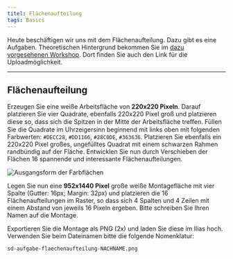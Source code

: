 ```yaml
---
titel: Flächenaufteilung
tags: Basics
---
```


Heute beschäftigen wir uns mit dem Flächenaufteilung. Dazu gibt es eine Aufgaben. Theoretischen Hintergrund bekommen Sie im [dazu vorgesehenen Workshop](/mi-bachelor-screendesign/lehrveranstaltungen/030-workshop-flaeche-form/). Dort finden Sie auch den Link für die Uploadmöglichkeit.

---

## Flächenaufteilung

Erzeugen Sie eine weiße Arbeitsfläche von **220x220 Pixeln**. Darauf platzieren Sie vier Quadrate, ebenfalls 220x220 Pixel groß und platzieren diese so, dass sich die Spitzen in der Mitte der Arbeitsfläche treﬀen. Füllen Sie die Quadrate im Uhrzeigersinn beginnend mit links oben mit folgenden Farbwerten: `#DECC28`, `#DD1166`, `#28C0DE`, `#363636`<!--`#2C51BF`, `#03A65A`, `#F2AE2E`, `#D94625`-->. Platzieren Sie ebenfalls ein 220x220 Pixel großes, ungefülltes Quadrat mit einem schwarzen Rahmen randbündig auf der Fläche. Entwicklen Sie nun durch Verschieben der Flächen 16 spannende und interessante Flächenaufteilungen.

![Ausgangsform der Farbflächen](../images/flaechenkomposition-changed.png)

<!-- ![Ausgangsform der Farbflächen](./images/flaechenkomposition-changed.png) -->

Legen Sie nun eine **952x1440 Pixel** große weiße Montagefläche mit vier Spalte (Gutter: 16px; Margin: 32px) und platzieren die 16 Flächenaufteilungen im Raster, so dass sich 4 Spalten und 4 Zeilen mit einem Abstand von jeweils 16 Pixeln ergeben. Bitte schreiben Sie Ihren Namen auf die Montage.

Exportieren Sie die Montage als PNG (2x) und laden Sie diese im Ilias hoch. Verwenden Sie beim Dateinamen bitte die folgende Nomenklatur:

`sd-aufgabe-flaechenaufteilung-NACHNAME.png`
